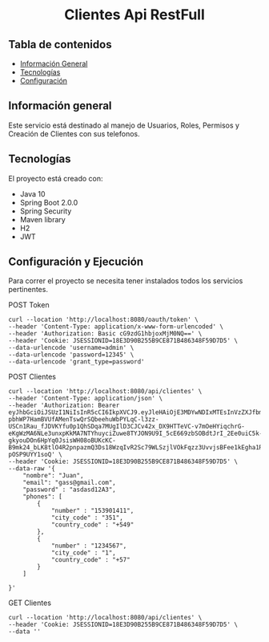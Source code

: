 <h1 align="center">Clientes Api RestFull</h1>

## Tabla de contenidos
* [Información General](#general-info)
* [Tecnologías](#technologies)
* [Configuración](#setup)

## Información general
Este servicio está destinado al manejo de Usuarios, Roles, Permisos y Creación de Clientes con sus telefonos.
	
## Tecnologías
El proyecto está creado con:
* Java 10
* Spring Boot 2.0.0
* Spring Security
* Maven library
* H2
* JWT
## Configuración y Ejecución
Para correr el proyecto se necesita tener instalados todos los servicios pertinentes.

POST Token
```
curl --location 'http://localhost:8080/oauth/token' \
--header 'Content-Type: application/x-www-form-urlencoded' \
--header 'Authorization: Basic cG9zdG1hbjoxMjM0NQ==' \
--header 'Cookie: JSESSIONID=18E3D90B255B9CE871B486348F59D7D5' \
--data-urlencode 'username=admin' \
--data-urlencode 'password=12345' \
--data-urlencode 'grant_type=password'
```
POST Clientes
```
curl --location 'http://localhost:8080/api/clientes' \
--header 'Content-Type: application/json' \
--header 'Authorization: Bearer eyJhbGciOiJSUzI1NiIsInR5cCI6IkpXVCJ9.eyJleHAiOjE3MDYwNDIxMTEsInVzZXJfbmFtZSI6ImFkbWluIiwiYXV0aG9yaXRpZXMiOlsiUk9MRV9BRE1JTiIsIlJPTEVfVVNFUiJdLCJqdGkiOiIyZDY3Yjc1ZS0wZmY0LTQ3OTUtODQwOS02Y2IzOTg4YWY2NGQiLCJjbGllbnRfaWQiOiJwb3N0bWFuIiwic2NvcGUiOlsicmVhZCIsIndyaXRlIl19.m5WGT3KP5A_5JhtT6waAIAU4mgRWteZ9FP9KQ-pbhWP7HamBVUfAMenTswQrSQbeehuWbPYLqC-l3zz-USCn1Rau_fJDVKYfu0p1QhSDqa7MUgIlD3CJCv42x_DX9HTTeVC-v7mOeHYiqchrG-eKgWzMA6NLe3unxpKkMA7NTYhuyciZuwe8TYJON9U9I_5cE669zbSOBdtJrI_2Ee0uiC5k-gkyouDOn6HpYq0JsisWH08oBUKcKC-B9mk24_bLK8tlO4R2pnpazmQ3Ds18WzqIvR2Sc79WLSzjlVOkFqzz3UvvjsBFee1kEgha1RMtmGGn7AIfR-pOSP9UYY1soQ' \
--header 'Cookie: JSESSIONID=18E3D90B255B9CE871B486348F59D7D5' \
--data-raw '{
    "nombre": "Juan",
    "email": "gass@gmail.com",
    "password" : "asdasd12A3",
    "phones": [
        {
            "number" : "153901411",
            "city_code" : "351",
            "country_code" : "+549"
        },
        {
            "number" : "1234567",
            "city_code" : "1",
            "country_code" : "+57"
        }
    ]
    
}'
```
GET Clientes
```
curl --location 'http://localhost:8080/api/clientes' \
--header 'Cookie: JSESSIONID=18E3D90B255B9CE871B486348F59D7D5' \
--data ''
```